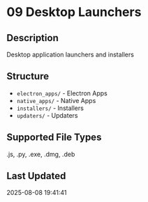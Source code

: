 # 09 Desktop Launchers

## Description
Desktop application launchers and installers

## Structure
- `electron_apps/` - Electron Apps
- `native_apps/` - Native Apps
- `installers/` - Installers
- `updaters/` - Updaters

## Supported File Types
.js, .py, .exe, .dmg, .deb

## Last Updated
2025-08-08 19:41:41
